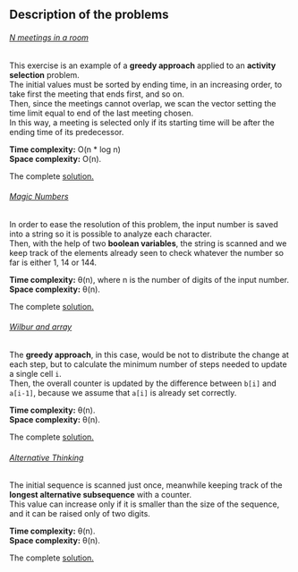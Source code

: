 ## Description of the problems

###### [N meetings in a room](https://practice.geeksforgeeks.org/problems/n-meetings-in-one-room-1587115620/1)

This exercise is an example of a **greedy approach** applied to an **activity selection** problem. <br>
The initial values must be sorted by ending time, in an increasing order, to take first the meeting that ends first, and so on. <br>
Then, since the meetings cannot overlap, we scan the vector setting the time limit equal to end of the last meeting chosen.<br>
In this way, a meeting is selected only if its starting time will be after the ending time of its predecessor.

**Time complexity:** O(n * log n) <br>
**Space complexity:** O(n).

The complete [solution.](https://github.com/Claire-gip/CompetitiveProgramming-Unipi/blob/master/Lecture_19/Nmeetings.cc)


###### [Magic Numbers](https://codeforces.com/problemset/problem/320/A?locale=en)

In order to ease the resolution of this problem, the input number is saved into a string so it is possible to analyze each character. <br>
Then, with the help of two **boolean variables**, the string is scanned and we keep track of the elements already seen to check whatever the number so far is either 1, 14 or 144.

**Time complexity:** θ(n), where n is the number of digits of the input number. <br>
**Space complexity:** θ(n).

The complete [solution.](https://github.com/Claire-gip/CompetitiveProgramming-Unipi/blob/master/Lecture_19/numbers.cc)


###### [Wilbur and array](https://codeforces.com/problemset/problem/596/B?locale=en)

The **greedy approach**, in this case, would be not to distribute the change at each step, but to calculate the minimum number of steps needed to update a single cell `i`.<br>
Then, the overall counter is updated by the difference between `b[i]` and `a[i-1]`, because we assume that `a[i]` is already set correctly.

**Time complexity:** θ(n). <br>
**Space complexity:** θ(n).

The complete [solution.](https://github.com/Claire-gip/CompetitiveProgramming-Unipi/blob/master/Lecture_19/wilbur.cc)


###### [Alternative Thinking](https://codeforces.com/problemset/problem/603/A?locale=en)

The initial sequence is scanned just once, meanwhile keeping track of the **longest alternative subsequence** with a counter. <br>
This value can increase only if it is smaller than the size of the sequence, and it can be raised only of two digits.

**Time complexity:** θ(n). <br>
**Space complexity:** θ(n).

The complete [solution.](https://github.com/Claire-gip/CompetitiveProgramming-Unipi/blob/master/Lecture_19/thinking.cc)